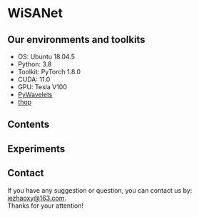# WiSANet

## Our environments and toolkits
* OS: Ubuntu 18.04.5  
* Python: 3.8  
* Toolkit: PyTorch 1.8.0  
* CUDA: 11.0  
* GPU: Tesla V100  
* [PyWavelets](https://github.com/PyWavelets/pywt)  
* [thop](https://github.com/Lyken17/pytorch-OpCounter)  


## Contents

## Experiments

## Contact
If you have any suggestion or question, you can contact us by: <iezhaoxy@163.com>.  
Thanks for your attention!
